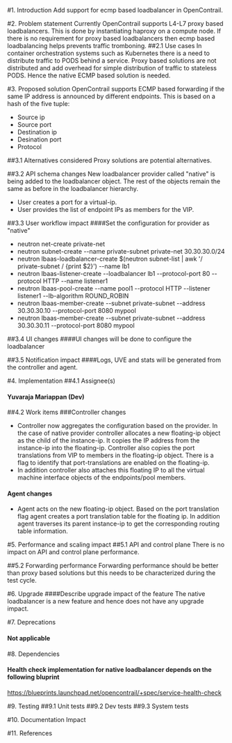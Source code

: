 
#1. Introduction
Add support for ecmp based loadbalancer in OpenContrail.

#2. Problem statement
Currently OpenContrail supports L4-L7 proxy based loadbalancers. This is done by instantiating haproxy on a compute node. If there is no requirement for proxy based loadbalancers then ecmp based loadbalancing helps prevents traffic tromboning.
##2.1 Use cases
In container orchestration systems such as Kubernetes there is a need to distribute traffic to PODS behind a service. Proxy based solutions are not distributed and add overhead for simple distribution of traffic to stateless PODS. Hence the native ECMP based solution is needed.

#3. Proposed solution
OpenContrail supports ECMP based forwarding if the same IP address is announced by different endpoints. This is based on a hash of the five tuple:
* Source ip
* Source port
* Destination ip
* Desination port
* Protocol

##3.1 Alternatives considered
Proxy solutions are potential alternatives.

##3.2 API schema changes
New loadbalancer provider called "native" is being added to the loadbalancer object. The rest of the objects remain the same as before in the loadbalancer hierarchy.
* User creates a port for a virtual-ip.
* User provides the list of endpoint IPs as members for the VIP.


##3.3 User workflow impact
####Set the configuration for provider as "native"
	
* neutron net-create private-net
* neutron subnet-create --name private-subnet private-net 30.30.30.0/24
* neutron lbaas-loadbalancer-create $(neutron subnet-list | awk '/ private-subnet / {print $2}') --name lb1
* neutron lbaas-listener-create --loadbalancer lb1 --protocol-port 80 --protocol HTTP --name listener1
* neutron lbaas-pool-create --name pool1 --protocol HTTP --listener listener1 --lb-algorithm ROUND_ROBIN
* neutron lbaas-member-create --subnet private-subnet --address 30.30.30.10 --protocol-port 8080 mypool
* neutron lbaas-member-create --subnet private-subnet --address 30.30.30.11 --protocol-port 8080 mypool


##3.4 UI changes
####UI changes will be done to configure the loadbalancer

##3.5 Notification impact
####Logs, UVE and stats will be generated from the controller and agent.

#4. Implementation
##4.1 Assignee(s)
#### Yuvaraja Mariappan (Dev)


##4.2 Work items
###Controller changes

* Controller now aggregates the configuration based on the provider. In the case of native provider controller allocates a new floating-ip object as the child of the instance-ip. It copies the IP address from the instance-ip into the floating-ip. Controller also copies the port translations from VIP to members in the floating-ip object. There is a flag to identify that port-translations are enabled on the floating-ip.
* In addition controller also attaches this floating IP to all the virtual machine interface objects of the endpoints/pool members.

#### Agent changes
* Agent acts on the new floating-ip object. Based on the port translation flag agent creates a port translation table for the floating ip. In addition agent traverses its parent instance-ip to get the corresponding routing table information.

#5. Performance and scaling impact
##5.1 API and control plane
There is no impact on API and control plane performance.

##5.2 Forwarding performance
Forwarding performance should be better than proxy based solutions but this needs to be characterized during the test cycle.

#6. Upgrade
####Describe upgrade impact of the feature
The native loadbalancer is a new feature and hence does not have any upgrade impact.

#7. Deprecations
#### Not applicable

#8. Dependencies
#### Health check implementation for native loadbalancer depends on the following bluprint
https://blueprints.launchpad.net/opencontrail/+spec/service-health-check

#9. Testing
##9.1 Unit tests 
##9.2 Dev tests
##9.3 System tests

#10. Documentation Impact

#11. References

